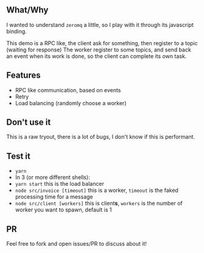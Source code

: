 ## What/Why
I wanted to understand `zeromq` a little, so I play with it through its javascript binding.

This demo is a RPC like, the client ask for something, then register to a topic (waiting for response)
The worker register to some topics, and send back an event when its work is done, so the client can complete its own task.

## Features
 - RPC like communication, based on events
 - Retry
 - Load balancing (randomly choose a worker)

## Don't use it
This is a raw tryout, there is a lot of bugs, I don't know if this is performant.

## Test it
 - `yarn`
 - In 3 (or more different shells):
  - `yarn start` this is the load balancer
  - `node src/invoice [timeout]` this is a worker, `timeout` is the faked processing time for a message
  - `node src/client [workers]` this is client**s**, `workers` is the number of worker you want to spawn, default is 1

## PR
Feel free to fork and open issues/PR to discuss about it!
